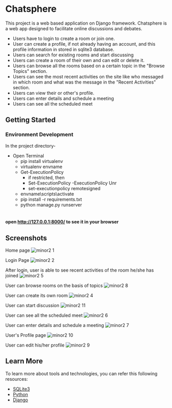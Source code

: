 # Chatsphere
This project is a web based application on Django framework. Chatsphere is a web app designed to facilitate online discussions and debates. 

+ Users have to login to create a room or join one.
+ User can create a profile, if not already having an account, and this profile information in stored in sqlite3 database.
+ Users can search for existing rooms and start discussing
+ Users can create a room of their own and can edit or delete it.
+ Users can browse all the rooms based on a certain topic in the "Browse Topics" section.
+ Users can see the most recent activities on the site like who messaged in which room and what was the message in the "Recent Activities" section.
+ Users can view their or other's profile.
+ Users can enter details and schedule a meeting
+ Users can see all the scheduled meet

## Getting Started
### Environment Development
In the project directory-
+ Open Terminal
  + pip install virtualenv
  + virtualenv envname
  + Get-ExecutionPolicy
     - if restricted, then 
     - Set-ExecutionPolicy -ExecutionPolicy Unr
     - set-executionpolicy remotesigned
  + envname\scripts\activate
  + pip install -r requirements.txt
  + python manage.py runserver
#### <br/> open http://127.0.0.1:8000/ to see it in your browser

## Screenshots
Home page
![minor2 1](https://github.com/AayushRathore123/Chatsphere/assets/110801658/1c17367a-9c44-4f18-99bf-18d92124a579)

Login Page
![minor2 2](https://github.com/AayushRathore123/Chatsphere/assets/110801658/97be3b53-5651-4914-b98f-b8c3509e4e95)

After login, user is able to see recent activities of the room he/she has joined
![minor2 5](https://github.com/AayushRathore123/Chatsphere/assets/110801658/ff203dcd-bc3b-427e-9ddc-c09454137b1d)

User can browse rooms on the basis of topics
![minor2 8](https://github.com/AayushRathore123/Chatsphere/assets/110801658/f43a81ff-0904-471a-a539-c89c804a4128)

User can create its own room
![minor2 4](https://github.com/AayushRathore123/Chatsphere/assets/110801658/a7b2ad9b-b766-4606-9a4e-c4639db45cea)

User can start discussion
![minor2 11](https://github.com/AayushRathore123/Chatsphere/assets/110801658/4d5dad81-4aa4-4c30-acd1-20205d6e4b4c)

User can see all the scheduled meet
![minor2 6](https://github.com/AayushRathore123/Chatsphere/assets/110801658/44d084d5-5b0f-4f48-8d0c-5dde89abf51f)

User can enter details and schedule a meeting
![minor2 7](https://github.com/AayushRathore123/Chatsphere/assets/110801658/8c0a4a95-62c6-409e-82d9-070309dc90b6)

User's Profile page
![minor2 10](https://github.com/AayushRathore123/Chatsphere/assets/110801658/9bb3cfe1-6300-4e89-a8fb-4894a79b1bec)

User can edit his/her profile
![minor2 9](https://github.com/AayushRathore123/Chatsphere/assets/110801658/a6b8dfae-d308-4793-938c-37a4f0c954a7)

## Learn More
To learn more about tools and technologies, you can refer this following resources:
+ [SQLite3](https://www.sqlite.org/index.html)
+ [Python](https://www.python.org/)
+ [Django](https://www.djangoproject.com/)




